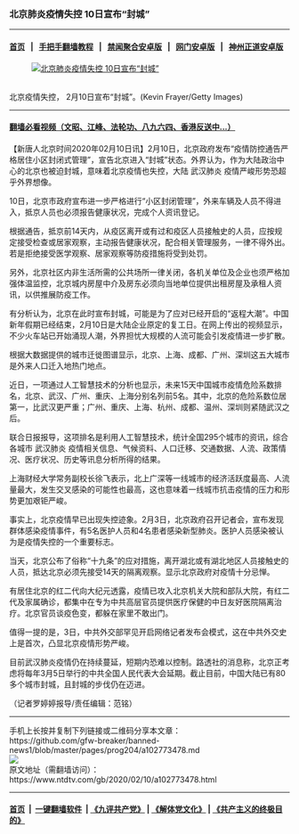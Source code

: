 ### 北京肺炎疫情失控 10日宣布“封城”
------------------------

#### [首页](https://github.com/gfw-breaker/banned-news1/blob/master/README.md) &nbsp;&nbsp;|&nbsp;&nbsp; [手把手翻墙教程](https://github.com/gfw-breaker/guides/wiki) &nbsp;&nbsp;|&nbsp;&nbsp; [禁闻聚合安卓版](https://github.com/gfw-breaker/bn-android) &nbsp;&nbsp;|&nbsp;&nbsp; [网门安卓版](https://github.com/oGate2/oGate) &nbsp;&nbsp;|&nbsp;&nbsp; [神州正道安卓版](https://github.com/SzzdOgate/update) 



<div><div class="featured_image">
 <a href="https://i.ntdtv.com/assets/uploads/2020/02/GettyImages-1198877435-1.jpg" target="_blank">
  <figure>
   <img alt="北京肺炎疫情失控 10日宣布“封城”" src="https://i.ntdtv.com/assets/uploads/2020/02/GettyImages-1198877435-1-800x450.jpg"/>
  </figure><br/>
 </a>
 <span class="caption">
  北京疫情失控， 2月10日宣布“封城”。(Kevin Frayer/Getty Images)
 </span>
</div>
</div><hr/>

#### [翻墙必看视频（文昭、江峰、法轮功、八九六四、香港反送中...）](http://167.172.214.107/home.html)

<div><div class="post_content" itemprop="articleBody">
 <p>
  【新唐人北京时间2020年02月10日讯】2月10日，北京政府发布“疫情防控通告严格居住小区封闭式管理”，宣告北京进入“封城”状态。外界认为，作为大陆政治中心的北京也被迫封城，意味着北京疫情也失控，大陆
  <ok href="https://www.ntdtv.com/gb/武汉肺炎.htm">
   武汉肺炎
  </ok>
  疫情严峻形势恐超乎外界想像。
 </p>
 <p>
  10日，北京市政府宣布进一步严格进行“小区封闭管理”，外来车辆及人员不得进入，抵京人员也必须报告健康状况，完成个人资讯登记。
 </p>
 <p>
  根据通告，抵京前14天内，从疫区离开或有过和疫区人员接触史的人员，应按规定接受检查或居家观察，主动报告健康状况，配合相关管理服务，一律不得外出。若是拒绝接受医学观察、居家观察等防疫措施将受到处罚。
 </p>
 <p>
  另外，北京社区内非生活所需的公共场所一律关闭，各机关单位及企业也须严格加强体温监控，北京城内房屋中介及房东必须向当地单位提供出租房屋及承租人资讯，以供推展防疫工作。
 </p>
 <p>
  有分析认为，北京在此时宣布封城，可能是为了应对已经开启的“返程大潮”。中国新年假期已经结束，2月10日是大陆企业原定的复工日。在网上传出的视频显示，不少火车站已开始涌现人潮，外界担忧大规模的人流可能会引发疫情进一步扩散。
 </p>
 <p>
  根据大数据提供的城市迁徙图谱显示，北京、上海、成都、广州、深圳这五大城市是外来人口迁入地热门地点。
 </p>
 <p>
  近日，一项通过人工智慧技术的分析也显示，未来15天中国城市疫情危险系数排名，北京、武汉、广州、重庆、上海分别名列前5名。其中，北京的危险系数位居第一，比武汉更严重；广州、重庆、上海、杭州、成都、温州、深圳则紧随武汉之后。
 </p>
 <p>
  联合日报报导，这项排名是利用人工智慧技术，统计全国295个城市的资讯，综合各城市
  <ok href="https://www.ntdtv.com/gb/武汉肺炎.htm">
   武汉肺炎
  </ok>
  疫情相关信息、气候资料、人口迁移、交通数据、人流、政策情况、医疗状况、历史等讯息分析所得的结果。
 </p>
 <p>
  上海财经大学常务副校长徐飞表示，北上广深等一线城市的经济活跃度最高、人流量最大，发生交叉感染的可能性也最高，这也意味着一线城市抗击疫情的压力和形势更加艰钜严峻。
 </p>
 <p>
  事实上，北京疫情早已出现失控迹象。2月3日，北京政府召开记者会，宣布发现群体感染疫情事件，有5名医护人员和4名患者感染新型肺炎。医护人员感染被认为是疫情失控的一个重要标志。
 </p>
 <p>
  当天，北京公布了俗称“十九条”的应对措施，离开湖北或有湖北地区人员接触史的人员，抵达北京必须先接受14天的隔离观察。显示北京政府对疫情十分忌惮。
 </p>
 <p>
  有居住北京的红二代向大纪元透露，疫情已攻入北京机关大院和部队大院，有红二代及家属确诊，都集中在专为中共高层官员提供医疗保健的中日友好医院隔离治疗。北京官员谈疫色变，都躲在家里不敢出门。
 </p>
 <p>
  值得一提的是，3日，中共外交部罕见开启网络记者发布会模式，这在中共外交史上是首次，凸显北京疫情形势严峻。
 </p>
 <p>
  目前武汉肺炎疫情仍在持续蔓延，短期内恐难以控制。路透社的消息称，北京正考虑将每年3月5日举行的中共全国人民代表大会延期。截止目前，中国大陆已有80多个城市封城，且封城的步伐仍在迈进。
 </p>
 <p>
  （记者罗婷婷报导/责任编辑：范铭）
 </p>
 <div class="single_ad">
 </div>
</div>
</div>
<hr/>
手机上长按并复制下列链接或二维码分享本文章：<br/>
https://github.com/gfw-breaker/banned-news1/blob/master/pages/prog204/a102773478.md <br/>
<a href='https://github.com/gfw-breaker/banned-news1/blob/master/pages/prog204/a102773478.md'><img src='https://github.com/gfw-breaker/banned-news1/blob/master/pages/prog204/a102773478.md.png'/></a> <br/>
原文地址（需翻墙访问）：https://www.ntdtv.com/gb/2020/02/10/a102773478.html


------------------------
#### [首页](https://github.com/gfw-breaker/banned-news1/blob/master/README.md) &nbsp;|&nbsp; [一键翻墙软件](https://github.com/gfw-breaker/nogfw/blob/master/README.md) &nbsp;| [《九评共产党》](https://github.com/gfw-breaker/9ping.md/blob/master/README.md#九评之一评共产党是什么) | [《解体党文化》](https://github.com/gfw-breaker/jtdwh.md/blob/master/README.md) | [《共产主义的终极目的》](https://github.com/gfw-breaker/gczydzjmd.md/blob/master/README.md)


<img src='http://gfw-breaker.win/banned-news/pages/prog204/a102773478.md' width='0px' height='0px'/>